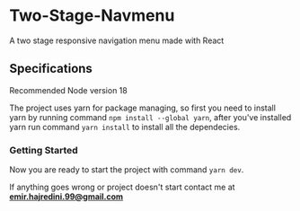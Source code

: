 # Two-Stage-Navmenu
A two stage responsive navigation menu made with React

## Specifications

Recommended Node version 18

The project uses yarn for package managing, so first you need to install yarn by running command ```npm install --global yarn```, after you've installed yarn run command ```yarn install``` to install all the dependecies.

### Getting Started

Now you are ready to start the project with command ```yarn dev```.

If anything goes wrong or project doesn't start contact me at **emir.hajredini.99@gmail.com**
